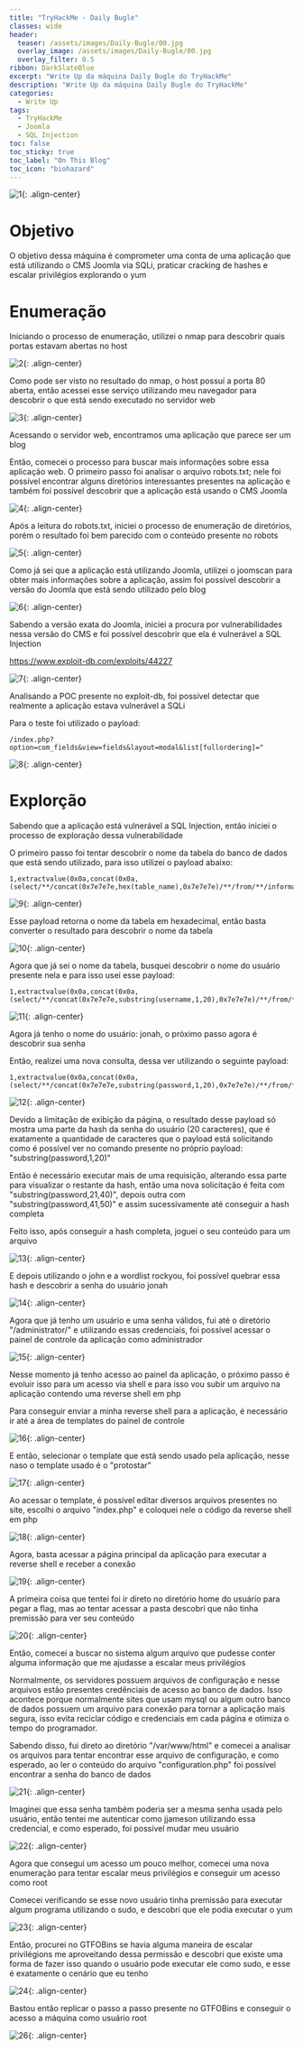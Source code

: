 ```yaml
---
title: "TryHackMe - Daily Bugle"
classes: wide
header:
  teaser: /assets/images/Daily-Bugle/00.jpg
  overlay_image: /assets/images/Daily-Bugle/00.jpg
  overlay_filter: 0.5
ribbon: DarkSlateBlue
excerpt: "Write Up da máquina Daily Bugle do TryHackMe"
description: "Write Up da máquina Daily Bugle do TryHackMe"
categories:
  - Write Up
tags:
  - TryHackMe
  - Joomla
  - SQL Injection
toc: false
toc_sticky: true
toc_label: "On This Blog"
toc_icon: "biohazard"
---
```


![1](/assets/images/Daily-Bugle/01.png){: .align-center}

# Objetivo

O objetivo dessa máquina é comprometer uma conta de uma aplicação que está utilizando o CMS Joomla via SQLi, praticar cracking de hashes e escalar privilégios explorando o yum

# Enumeração

Iniciando o processo de enumeração, utilizei o nmap para descobrir quais portas estavam abertas no host

![2](/assets/images/Daily-Bugle/02.png){: .align-center}

Como pode ser visto no resultado do nmap, o host possuí a porta 80 aberta, então acessei esse serviço utilizando meu navegador para descobrir o que está sendo executado no servidor web

![3](/assets/images/Daily-Bugle/03.png){: .align-center}

Acessando o servidor web, encontramos uma aplicação que parece ser um blog

Então, comecei o processo para buscar mais informações sobre essa aplicação web. O primeiro passo foi analisar o arquivo robots.txt; nele foi possível encontrar alguns diretórios interessantes presentes na aplicação e também foi possível descobrir que a aplicação está usando o CMS Joomla

![4](/assets/images/Daily-Bugle/04.png){: .align-center}

Após a leitura do robots.txt, iniciei o processo de enumeração de diretórios, porém o resultado foi bem parecido com o conteúdo presente no robots

![5](/assets/images/Daily-Bugle/05.png){: .align-center}

Como já sei que a aplicação está utilizando Joomla, utilizei o joomscan para obter mais informações sobre a aplicação, assim foi possível descobrir a versão do Joomla que está sendo utilizado pelo blog

![6](/assets/images/Daily-Bugle/06.png){: .align-center}

Sabendo a versão exata do Joomla, iniciei a procura por vulnerabilidades nessa versão do CMS e foi possível descobrir que ela é vulnerável a SQL Injection

https://www.exploit-db.com/exploits/44227

![7](/assets/images/Daily-Bugle/07.png){: .align-center}

Analisando a POC presente no exploit-db, foi possível detectar que realmente a aplicação estava vulnerável a SQLi

Para o teste foi utilizado o payload:

```
/index.php?option=com_fields&view=fields&layout=modal&list[fullordering]="
```

![8](/assets/images/Daily-Bugle/08.png){: .align-center}

# Explorção

Sabendo que a aplicação está vulnerável a SQL Injection, então iniciei o processo de exploração dessa vulnerabilidade

O primeiro passo foi tentar descobrir o nome da tabela do banco de dados que está sendo utilizado, para isso utilizei o payload abaixo:

```
1,extractvalue(0x0a,concat(0x0a,(select/**/concat(0x7e7e7e,hex(table_name),0x7e7e7e)/**/from/**/information_schema.tables/**/where/**/table_schema=database()/**/limit/**/0,1)))=1
```

![9](/assets/images/Daily-Bugle/09.png){: .align-center}

Esse payload retorna o nome da tabela em hexadecimal, então basta converter o resultado para descobrir o nome da tabela

![10](/assets/images/Daily-Bugle/10.png){: .align-center}

Agora que já sei o nome da tabela, busquei descobrir o nome do usuário presente nela e para isso usei esse payload:

```
1,extractvalue(0x0a,concat(0x0a,(select/**/concat(0x7e7e7e,substring(username,1,20),0x7e7e7e)/**/from/**/fb6j5_users/**/limit/**/0,1)))=1
```

![11](/assets/images/Daily-Bugle/11.png){: .align-center}

Agora já tenho o nome do usuário: jonah, o próximo passo agora é descobrir sua senha

Então, realizei uma nova consulta, dessa ver utilizando o seguinte payload:

```
1,extractvalue(0x0a,concat(0x0a,(select/**/concat(0x7e7e7e,substring(password,1,20),0x7e7e7e)/**/from/**/fb6j5_users/**/limit/**/0,1)))=1
```

![12](/assets/images/Daily-Bugle/12.png){: .align-center}

Devido a limitação de exibição da página, o resultado desse payload só mostra uma parte da hash da senha do usuário (20 caracteres), que é exatamente a quantidade de caracteres que o payload está solicitando como é possível ver no comando presente no próprio payload: "substring(password,1,20)"

Então é necessário executar mais de uma requisição, alterando essa parte para visualizar o restante da hash, então uma nova solicitação é feita com "substring(password,21,40)", depois outra com  "substring(password,41,50)" e assim sucessivamente até conseguir a hash completa

Feito isso, após conseguir a hash completa, joguei o seu conteúdo para um arquivo 

![13](/assets/images/Daily-Bugle/13.png){: .align-center}

E depois utilizando o john e a wordlist rockyou, foi possível quebrar essa hash e descobrir a senha do usuário jonah

![14](/assets/images/Daily-Bugle/14.png){: .align-center}

Agora que já tenho um usuário e uma senha válidos, fui até o diretório "/administrator/" e utilizando essas credenciais, foi possível acessar o painel de controle da aplicação como administrador

![15](/assets/images/Daily-Bugle/15.png){: .align-center}

Nesse momento já tenho acesso ao painel da aplicação, o próximo passo é evoluir isso para um acesso via shell e para isso vou subir um arquivo na aplicação contendo uma reverse shell em php

Para conseguir enviar a minha reverse shell para a aplicação, é necessário ir até a área de templates do painel de controle

![16](/assets/images/Daily-Bugle/16.png){: .align-center}

E então, selecionar o template que está sendo usado pela aplicação, nesse naso o template usado é o "protostar"

![17](/assets/images/Daily-Bugle/17.png){: .align-center}

Ao acessar o template, é possível editar diversos arquivos presentes no site, escolhi o arquivo "index.php" e coloquei nele o código da reverse shell em php

![18](/assets/images/Daily-Bugle/18.png){: .align-center}

Agora, basta acessar a página principal da aplicação para executar a reverse shell e receber a conexão 

![19](/assets/images/Daily-Bugle/19.png){: .align-center}

A primeira coisa que tentei foi ir direto no diretório home do usuário para pegar a flag, mas ao tentar acessar a pasta descobri que não tinha premissão para ver seu conteúdo

![20](/assets/images/Daily-Bugle/20.png){: .align-center}

Então, comecei a buscar no sistema algum arquivo que pudesse conter alguma informação que me ajudasse a escalar meus privilégios

Normalmente, os servidores possuem arquivos de configuração e nesse arquivos estão presentes credênciais de acesso ao banco de dados. Isso acontece porque normalmente sites que usam mysql ou algum outro banco de dados possuem um arquivo para conexão para tornar a aplicação mais segura,  isso evita reciclar código e credenciais em cada página e otimiza o tempo do programador.

Sabendo disso, fui direto ao diretório "/var/www/html" e comecei a analisar os arquivos para tentar encontrar esse arquivo de configuração, e como esperado, ao ler o conteúdo do arquivo "configuration.php" foi possível encontrar a senha do banco de dados

![21](/assets/images/Daily-Bugle/21.png){: .align-center}

Imaginei que essa senha também poderia ser a mesma senha usada pelo usuário, então tentei me autenticar como jjameson utilizando essa credencial, e como esperado, foi possível mudar meu usuário

![22](/assets/images/Daily-Bugle/22.png){: .align-center}

Agora que consegui um acesso um pouco melhor, comecei uma nova enumeração para tentar escalar meus privilégios e conseguir um acesso como root

Comecei verificando se esse novo usuário tinha premissão para executar algum programa utilizando o sudo, e descobri que ele podia executar o yum

![23](/assets/images/Daily-Bugle/23.png){: .align-center}

Então, procurei no GTFOBins se havia alguma maneira de escalar privilégions me aproveitando dessa permissão e descobri que existe uma forma de fazer isso quando o usuário pode executar ele como sudo, e esse é exatamente o cenário que eu tenho

![24](/assets/images/Daily-Bugle/24.png){: .align-center}

Bastou então replicar o passo a passo presente no GTFOBins e conseguir o acesso a máquina como usuário root

![26](/assets/images/Daily-Bugle/25.png){: .align-center}